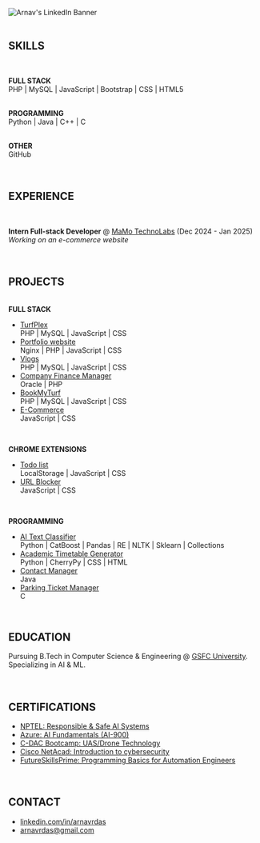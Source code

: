![Arnav's LinkedIn Banner](https://github.com/ArnavDas23/ArnavDas23/assets/127012417/b856c3d4-76d3-46e0-8e00-9d7635e3b848)
<br><br>

## SKILLS
<br>
<!--
**AI/ML** <br>
numpy | pandas | sklearn | matplotlib | plotly | seaborn | scipy | array
<br><br>
-->

**FULL STACK** <br>
PHP | MySQL | JavaScript | Bootstrap | CSS | HTML5
<br><br>

**PROGRAMMING** <br>
Python | Java | C++ | C
<br><br>

**OTHER** <br>
GitHub
<br><br><br>

## EXPERIENCE
<br>

**Intern Full-stack Developer** @ [MaMo TechnoLabs](https://mamotechnolabs.com/) (Dec 2024 - Jan 2025) <br>
_Working on an e-commerce website_
<br><br><br>

## PROJECTS

<br> **FULL STACK**
-  [TurfPlex](https://github.com/ArnavDas23/TurfPlex) <!-- (https://arnavdas.in/TurfPlex) --> <br> PHP | MySQL | JavaScript | CSS
-  [Portfolio website](https://arnavdas.in) <br> Nginx | PHP | JavaScript | CSS
-  [Vlogs](https://arnavdas.in/vlogs) <br> PHP | MySQL | JavaScript | CSS
-  [Company Finance Manager](https://github.com/ArnavDas23/Company-Finance-Manager) <br> Oracle | PHP
-  [BookMyTurf](https://github.com/ArnavDas23/BookMyTurf) <!-- (https://arnavdas.in/BookMyTurf) --> <br> PHP | MySQL | JavaScript | CSS
-  [E-Commerce](https://github.com/ArnavDas23/E-Commerce) <!-- (https://arnavdas.in/E-Commerce) --> <br> JavaScript | CSS
<br>

**CHROME EXTENSIONS**
-  [Todo list](https://github.com/ArnavDas23/Todo-list) <br> LocalStorage | JavaScript | CSS
-  [URL Blocker](https://github.com/ArnavDas23/URL-Blocker) <br> JavaScript | CSS
<br>

**PROGRAMMING**
-  [AI Text Classifier](https://github.com/ArnavDas23/AI-Text-Classifier) <br> Python | CatBoost | Pandas | RE | NLTK | Sklearn | Collections
-  [Academic Timetable Generator](https://github.com/ArnavDas23/Academic-Timetable-Generator) <br> Python | CherryPy | CSS | HTML
-  [Contact Manager](https://github.com/ArnavDas23/Contact-Manager) <br> Java
-  [Parking Ticket Manager](https://github.com/ArnavDas23/Parking-Ticket-Manager) <br> C
<!-- -  [StoryOfMyLife  (Gallery App)](https://github.com/ArnavDas23/--------) ﹥ ReactNative -->
<br>

## EDUCATION
Pursuing B.Tech in Computer Science & Engineering @ [GSFC University](https://www.gsfcuniversity.ac.in/).<br>
Specializing in AI & ML.<br>
<br><br>

## CERTIFICATIONS
 <!-- Upload certificates on google drive & add links here -->
-  [NPTEL: Responsible & Safe AI Systems]()
-  [Azure: AI Fundamentals (AI-900)](https://futureskillsprime.in/artificial-intelligence-and-machine-learning/azure-ai-fundamentals-ai-900)
-  [C-DAC Bootcamp: UAS/Drone Technology]()
-  [Cisco NetAcad: Introduction to cybersecurity](https://futureskillsprime.in/cybersecurity/cisco-netacad-introduction-to-cyber-security)
-  [FutureSkillsPrime: Programming Basics for Automation Engineers](https://futureskillsprime.in/course/programming-basics-for-automation-engineers)
<br><br><br>

<!--
## Competitive coding 🥇
-  [Hacker Rank](https://www.hackerrank.com) - ...
-  [Top Coder](https://www.topcoder.com) - ...
-  [Leet Code](https://www.leetcode.com) - ...
-  [Hacker Eart](https://www.hackerearth.com) - ...
-  [Geeks for geeks](https://www.geeksforgeeks.org) - ...
<br><br><br>
-->

<!--
## Achievements 🏆
-  **XYZ Winner 2024**
-  **...**
-  **...**
<br>
-->

## CONTACT

-  [linkedin.com/in/arnavrdas](https://www.linkedin.com/in/arnavrdas)
-  [arnavrdas@gmail.com](mailto:arnavrdas@gmail.com)
